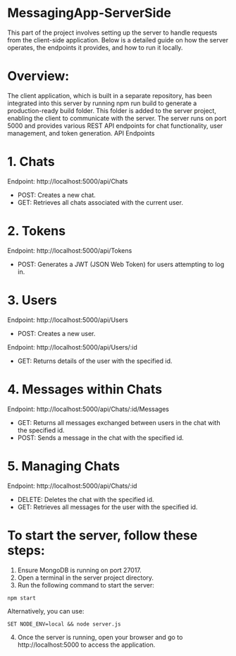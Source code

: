 
# MessagingApp-ServerSide
This part of the project involves setting up the server to handle requests from the client-side application. Below is a detailed guide on how the server operates, the endpoints it provides, and how to run it locally.

# Overview:
The client application, which is built in a separate repository, has been integrated into this server by running npm run build to generate a production-ready build folder. This folder is added to the server project, enabling the client to communicate with the server.
The server runs on port 5000 and provides various REST API endpoints for chat functionality, user management, and token generation.
API Endpoints
# 1. Chats
Endpoint: http://localhost:5000/api/Chats
* POST: Creates a new chat.
* GET: Retrieves all chats associated with the current user.
# 2. Tokens
Endpoint: http://localhost:5000/api/Tokens
* POST: Generates a JWT (JSON Web Token) for users attempting to log in.
# 3. Users
Endpoint: http://localhost:5000/api/Users
* POST: Creates a new user.

Endpoint: http://localhost:5000/api/Users/:id
* GET: Returns details of the user with the specified id.

# 4. Messages within Chats
Endpoint: http://localhost:5000/api/Chats/:id/Messages
* GET: Returns all messages exchanged between users in the chat with the specified id.
* POST: Sends a message in the chat with the specified id.
  
# 5. Managing Chats
Endpoint: http://localhost:5000/api/Chats/:id

* DELETE: Deletes the chat with the specified id.
* GET: Retrieves all messages for the user with the specified id.



# To start the server, follow these steps:

1. Ensure MongoDB is running on port 27017.
2. Open a terminal in the server project directory.
3. Run the following command to start the server:
```
npm start

```
Alternatively, you can use:
```
SET NODE_ENV=local && node server.js

```
4. Once the server is running, open your browser and go to  http://localhost:5000  to access the application.
